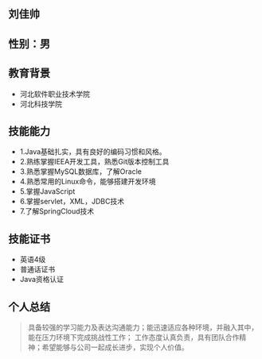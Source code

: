 ## 刘佳帅
## 性别：男
## 教育背景 
* 河北软件职业技术学院
* 河北科技学院

## 技能能力
* 1.Java基础扎实，具有良好的编码习惯和风格。
* 2.熟练掌握IEEA开发工具，熟悉Git版本控制工具
* 3.熟悉掌握MySQL数据库，了解Oracle
* 4.熟悉常用的Linux命令，能够搭建开发环境
* 5.掌握JavaScript
* 6.掌握servlet，XML，JDBC技术
* 7.了解SpringCloud技术

## 技能证书
* 英语4级
* 普通话证书
* Java资格认证

## 个人总结
> 具备较强的学习能力及表达沟通能力；能迅速适应各种环境，并融入其中，能在压力环境下完成挑战性工作；
工作态度认真负责，具有团队合作精神；希望能够与公司一起成长进步，实现个人价值。


                              
